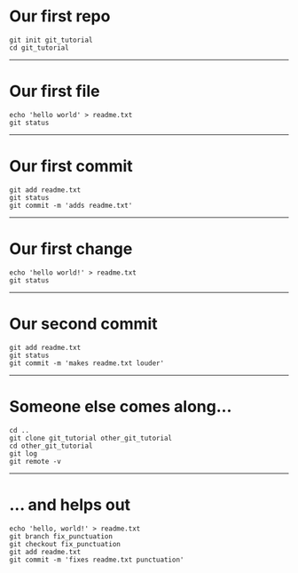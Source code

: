 # Our first repo
```
git init git_tutorial
cd git_tutorial
```

---

# Our first file

```
echo 'hello world' > readme.txt
git status
```

---

# Our first commit

```
git add readme.txt
git status
git commit -m 'adds readme.txt'
```

---

# Our first change

```
echo 'hello world!' > readme.txt
git status
```

---

# Our second commit

```
git add readme.txt
git status
git commit -m 'makes readme.txt louder'
```

---

# Someone else comes along...

```
cd ..
git clone git_tutorial other_git_tutorial
cd other_git_tutorial
git log
git remote -v
```

---

# ... and helps out

```
echo 'hello, world!' > readme.txt
git branch fix_punctuation
git checkout fix_punctuation
git add readme.txt
git commit -m 'fixes readme.txt punctuation'
```
